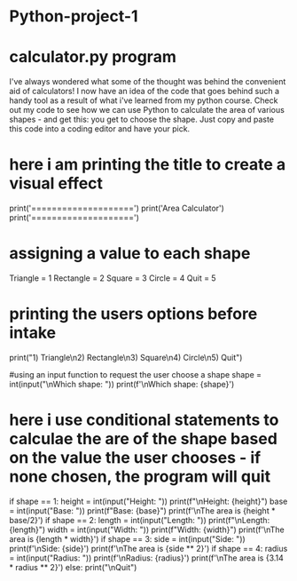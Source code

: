 # Python-project-1
# calculator.py program

I've always wondered what some of the thought was behind the convenient aid of calculators! I now have an idea of the code that goes behind such a handy tool as a result of what i've learned from my python course. Check out my code to see how we can use Python to calculate the area of various shapes - and get this: you get to choose the shape. Just copy and paste this code into a coding editor and have your pick. 

# here i am printing the title to create a visual effect
print('====================')
print('Area Calculator')
print('====================')

# assigning a value to each shape 
Triangle = 1
Rectangle = 2
Square = 3
Circle = 4
Quit = 5

# printing the users options before intake 
print("1) Triangle\n2) Rectangle\n3) Square\n4) Circle\n5) Quit")

#using an input function to request the user choose a shape 
shape = int(input("\nWhich shape: "))
print(f'\nWhich shape: {shape}')

# here i use conditional statements to calculae the are of the shape based on the value the user chooses - if none chosen, the program will quit
if shape == 1:
  height = int(input("Height: "))
  print(f"\nHeight: {height}")
  base = int(input("Base: "))
  print(f"Base: {base}")
  print(f'\nThe area is {height * base/2}')
if shape == 2:
  length = int(input("Length: "))
  print(f"\nLength: {length}")
  width = int(input("Width: "))
  print(f"Width: {width}")
  print(f'\nThe area is {length * width}')
if shape == 3:
  side = int(input("Side: "))
  print(f'\nSide: {side}')
  print(f'\nThe area is {side ** 2}')
if shape == 4:
  radius = int(input("Radius: "))
  print(f'\nRadius: {radius}')
  print(f'\nThe area is {3.14 * radius ** 2}')
else:
  print("\nQuit")
